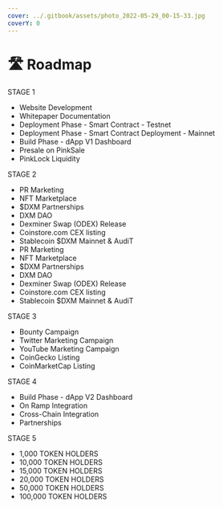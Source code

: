 ```yaml
---
cover: ../.gitbook/assets/photo_2022-05-29_00-15-33.jpg
coverY: 0
---
```


# 🛣 Roadmap



STAGE 1

* Website Development
* Whitepaper Documentation
* Deployment Phase - Smart Contract - Testnet
* Deployment Phase - Smart Contract Deployment - Mainnet
* Build Phase - dApp V1 Dashboard
* Presale on PinkSale
* PinkLock Liquidity

STAGE 2&#x20;

* PR Marketing
* NFT Marketplace&#x20;
* $DXM Partnerships
* DXM DAO
* Dexminer Swap (ODEX) Release
* Coinstore.com CEX listing
* Stablecoin $DXM Mainnet & AudiT
* PR Marketing
* NFT Marketplace&#x20;
* $DXM Partnerships
* DXM DAO
* Dexminer Swap (ODEX) Release
* Coinstore.com CEX listing
* Stablecoin $DXM Mainnet & AudiT

STAGE 3&#x20;

* Bounty Campaign
* Twitter Marketing Campaign
* YouTube Marketing Campaign
* CoinGecko Listing
* CoinMarketCap Listing

STAGE 4&#x20;

* Build Phase - dApp V2 Dashboard
* On Ramp Integration
* Cross-Chain Integration
* Partnerships

STAGE 5

* 1,000 TOKEN HOLDERS
* 10,000 TOKEN HOLDERS
* 15,000 TOKEN HOLDERS
* 20,000 TOKEN HOLDERS
* 50,000 TOKEN HOLDERS
* 100,000 TOKEN HOLDERS
